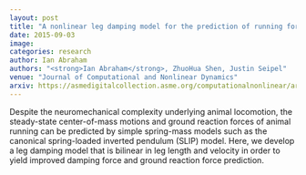 ```yaml
---
layout: post
title: "A nonlinear leg damping model for the prediction of running forces and stability"
date: 2015-09-03
image: 
categories: research
author: Ian Abraham
authors: "<strong>Ian Abraham</strong>, ZhuoHua Shen, Justin Seipel"
venue: "Journal of Computational and Nonlinear Dynamics"
arxiv: https://asmedigitalcollection.asme.org/computationalnonlinear/article-abstract/10/5/051008/370156/A-Nonlinear-Leg-Damping-Model-for-the-Prediction?redirectedFrom=fulltext
---
```

Despite the neuromechanical complexity underlying animal locomotion, the steady-state center-of-mass motions and ground reaction forces of animal running can be predicted by simple spring-mass models such as the canonical spring-loaded inverted pendulum (SLIP) model. Here, we develop a leg damping model that is bilinear in leg length and velocity in order to yield improved damping force and ground reaction force prediction.